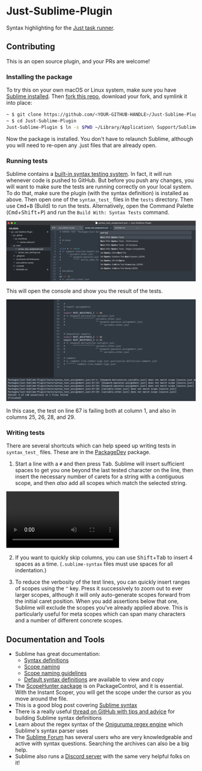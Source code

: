 # Just-Sublime-Plugin
Syntax highlighting for the [Just task runner](https://just.systems).

## Contributing
This is an open source plugin, and your PRs are welcome!

### Installing the package
To try this on your own macOS or Linux system, make sure you have [Sublime installed](https://www.sublimetext.com/download). Then [fork this repo](https://github.com/nk9/Just-Sublime-Plugin/fork), download your fork, and symlink it into place:

```bash
~ $ git clone https://github.com/<YOUR-GITHUB-HANDLE>/Just-Sublime-Plugin.git
~ $ cd Just-Sublime-Plugin
Just-Sublime-Plugin $ ln -s $PWD ~/Library/Application\ Support/Sublime\ Text/Packages/Just-Sublime-Plugin
```

Now the package is installed. You don't have to relaunch Sublime, although you will need to re-open any .just files that are already open.

### Running tests
Sublime contains a [built-in syntax testing system](https://www.sublimetext.com/docs/syntax.html#testing). In fact, it will run whenever code is pushed to GitHub. But before you push any changes, you will want to make sure the tests are running correctly on your local system. To do that, make sure the plugin (with the syntax definition) is installed as above. Then open one of the `syntax_test_` files in the `tests` directory. Then use <kbd>Cmd</kbd>+<kbd>B</kbd> (Build) to run the tests. Alternatively, open the Command Palette (<kbd>Cmd</kbd>+<kbd>Shift</kbd>+<kbd>P</kbd>) and run the `Build With: Syntax Tests` command.

![Using the Sublime Command Palette to run syntax tests](assets/build_with_syntax_tests.png)

This will open the console and show you the result of the tests.

![Results of the syntax tests appear in the Sublime console](assets/syntax_test_results.png)

In this case, the test on line 67 is failing both at column 1, and also in columns 25, 26, 28, and 29.

### Writing tests

There are several shortcuts which can help speed up writing tests in `syntax_test_` files. These are in the [PackageDev](https://github.com/SublimeText/PackageDev) package.

1. Start a line with a `#` and then press <kbd>Tab</kbd>. Sublime will insert sufficient spaces to get you one beyond the last tested character on the line, then insert the necessary number of carets for a string with a contiguous scope, and then *also* add all scopes which match the selected string.

![Use the tab key to quickly insert tests](assets/tab_key_tests.mp4)

2. If you want to quickly skip columns, you can use <kbd>Shift</kbd>+<kbd>Tab</kbd> to insert 4 spaces as a time. (`.sublime-syntax` files must use spaces for all indentation.)

3. To reduce the verbosity of the test lines, you can quickly insert ranges of scopes using the `^` key. Press it successively to zoom out to ever larger scopes, although it will only auto-generate scopes forward from the initial caret position. When you add assertions below that one, Sublime will exclude the scopes you've already applied above. This is particularly useful for meta scopes which can span many characters and a number of different concrete scopes.



## Documentation and Tools

- Sublime has great documentation:
    + [Syntax definitions](https://www.sublimetext.com/docs/syntax.html)
    + [Scope naming](https://www.sublimetext.com/docs/scope_naming.html)
    + [Scope naming guidelines](https://github.com/SublimeText/ScopeNamingGuidelines)
    + [Default syntax definitions](https://github.com/sublimehq/Packages/blob/master/Python/Python.sublime-syntax) are available to view and copy
- The [ScopeHunter package](https://packagecontrol.io/packages/ScopeHunter) is on PackageControl, and it is essential. With the Instant Scoper, you will get the scope under the cursor as you move around the file.
- This is a good blog post covering [Sublime syntax](https://haggainuchi.com/sublime.html)
- There is a really useful [thread on GitHub with tips and advice](https://github.com/sublimehq/Packages/issues/757) for building Sublime syntax definitions
- Learn about the regex syntax of the [Oniguruma regex engine](https://github.com/kkos/oniguruma/blob/master/doc/RE) which Sublime's syntax parser uses
- The [Sublime Forum](https://forum.sublimetext.com) has several users who are very knowledgeable and active with syntax questions. Searching the archives can also be a big help.
- Sublime also runs a [Discord server](https://discord.gg/D43Pecu) with the same very helpful folks on it!
